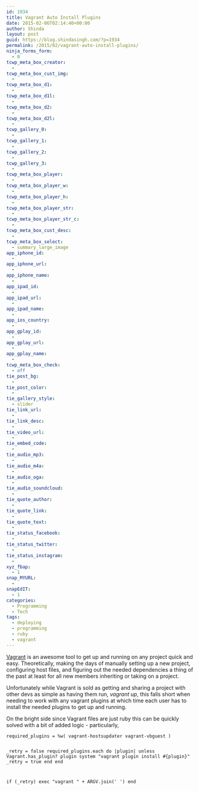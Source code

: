 ```yaml
---
id: 1934
title: Vagrant Auto Install Plugins
date: 2015-02-06T02:14:40+00:00
author: Shinda
layout: post
guid: https://blog.shindasingh.com/?p=1934
permalink: /2015/02/vagrant-auto-install-plugins/
ninja_forms_form:
  - 0
tcwp_meta_box_creator:
  - 
tcwp_meta_box_cust_img:
  - 
tcwp_meta_box_d1:
  - 
tcwp_meta_box_d1l:
  - 
tcwp_meta_box_d2:
  - 
tcwp_meta_box_d2l:
  - 
tcwp_gallery_0:
  - 
tcwp_gallery_1:
  - 
tcwp_gallery_2:
  - 
tcwp_gallery_3:
  - 
tcwp_meta_box_player:
  - 
tcwp_meta_box_player_w:
  - 
tcwp_meta_box_player_h:
  - 
tcwp_meta_box_player_str:
  - 
tcwp_meta_box_player_str_c:
  - 
tcwp_meta_box_cust_desc:
  - 
tcwp_meta_box_select:
  - summary_large_image
app_iphone_id:
  - 
app_iphone_url:
  - 
app_iphone_name:
  - 
app_ipad_id:
  - 
app_ipad_url:
  - 
app_ipad_name:
  - 
app_ios_country:
  - 
app_gplay_id:
  - 
app_gplay_url:
  - 
app_gplay_name:
  - 
tcwp_meta_box_check:
  - off
tie_post_bg:
  - 
tie_post_color:
  - 
tie_gallery_style:
  - slider
tie_link_url:
  - 
tie_link_desc:
  - 
tie_video_url:
  - 
tie_embed_code:
  - 
tie_audio_mp3:
  - 
tie_audio_m4a:
  - 
tie_audio_oga:
  - 
tie_audio_soundcloud:
  - 
tie_quote_author:
  - 
tie_quote_link:
  - 
tie_quote_text:
  - 
tie_status_facebook:
  - 
tie_status_twitter:
  - 
tie_status_instagram:
  - 
xyz_fbap:
  - 1
snap_MYURL:
  - 
snapEdIT:
  - 1
categories:
  - Programming
  - Tech
tags:
  - deploying
  - programming
  - ruby
  - vagrant
---
```

[Vagrant](https://www.vagrantup.com/) is an awesome tool to get up and running on any project quick and easy. Theoretically, making the days of manually setting up a new project, configuring host files, and figuring out the needed dependencies a thing of the past at least for all new members inheriting or taking on a project.

Unfortunately while Vagrant is sold as getting and sharing a project with other devs as simple as having them run, _vagrant up_, this falls short when needing to work with any vagrant plugins at which time each user has to install the needed plugins to get up and running.

On the bright side since Vagrant files are just ruby this can be quickly solved with a bit of added logic - particularly,

<noscript>
  <pre><code class="language- ">required_plugins = %w( vagrant-hostsupdater vagrant-vbguest )

_retry = false
required_plugins.each do |plugin|
  unless Vagrant.has_plugin? plugin
    system "vagrant plugin install #{plugin}" 
    _retry = true
  end
end

if (_retry)
  exec "vagrant " + ARGV.join(' ')
end
</code></pre>
</noscript>